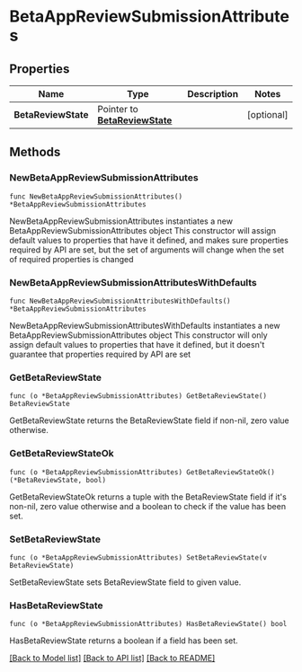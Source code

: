 # BetaAppReviewSubmissionAttributes

## Properties

Name | Type | Description | Notes
------------ | ------------- | ------------- | -------------
**BetaReviewState** | Pointer to [**BetaReviewState**](BetaReviewState.md) |  | [optional] 

## Methods

### NewBetaAppReviewSubmissionAttributes

`func NewBetaAppReviewSubmissionAttributes() *BetaAppReviewSubmissionAttributes`

NewBetaAppReviewSubmissionAttributes instantiates a new BetaAppReviewSubmissionAttributes object
This constructor will assign default values to properties that have it defined,
and makes sure properties required by API are set, but the set of arguments
will change when the set of required properties is changed

### NewBetaAppReviewSubmissionAttributesWithDefaults

`func NewBetaAppReviewSubmissionAttributesWithDefaults() *BetaAppReviewSubmissionAttributes`

NewBetaAppReviewSubmissionAttributesWithDefaults instantiates a new BetaAppReviewSubmissionAttributes object
This constructor will only assign default values to properties that have it defined,
but it doesn't guarantee that properties required by API are set

### GetBetaReviewState

`func (o *BetaAppReviewSubmissionAttributes) GetBetaReviewState() BetaReviewState`

GetBetaReviewState returns the BetaReviewState field if non-nil, zero value otherwise.

### GetBetaReviewStateOk

`func (o *BetaAppReviewSubmissionAttributes) GetBetaReviewStateOk() (*BetaReviewState, bool)`

GetBetaReviewStateOk returns a tuple with the BetaReviewState field if it's non-nil, zero value otherwise
and a boolean to check if the value has been set.

### SetBetaReviewState

`func (o *BetaAppReviewSubmissionAttributes) SetBetaReviewState(v BetaReviewState)`

SetBetaReviewState sets BetaReviewState field to given value.

### HasBetaReviewState

`func (o *BetaAppReviewSubmissionAttributes) HasBetaReviewState() bool`

HasBetaReviewState returns a boolean if a field has been set.


[[Back to Model list]](../README.md#documentation-for-models) [[Back to API list]](../README.md#documentation-for-api-endpoints) [[Back to README]](../README.md)


